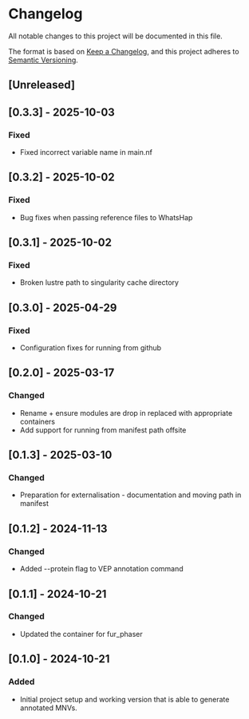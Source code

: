 # Changelog
All notable changes to this project will be documented in this file.

The format is based on [Keep a Changelog](https://keepachangelog.com/en/1.0.0/),
and this project adheres to [Semantic Versioning](https://semver.org/spec/v2.0.0.html).

## [Unreleased]

## [0.3.3] - 2025-10-03
### Fixed
- Fixed incorrect variable name in main.nf

## [0.3.2] - 2025-10-02
### Fixed
- Bug fixes when passing reference files to WhatsHap

## [0.3.1] - 2025-10-02
### Fixed
- Broken lustre path to singularity cache directory

## [0.3.0] - 2025-04-29
### Fixed
- Configuration fixes for running from github


## [0.2.0] - 2025-03-17
### Changed
- Rename + ensure modules are drop in replaced with appropriate containers 
- Add support for running from manifest path offsite


## [0.1.3] - 2025-03-10
### Changed
- Preparation for externalisation - documentation and moving path in manifest

## [0.1.2] - 2024-11-13
### Changed
- Added --protein flag to VEP annotation command

## [0.1.1] - 2024-10-21
### Changed
- Updated the container for fur_phaser

## [0.1.0] - 2024-10-21
### Added
- Initial project setup and working version that is able to generate annotated MNVs.